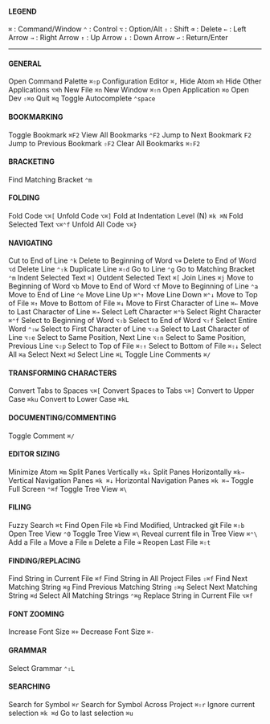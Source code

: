 #### LEGEND

`⌘` : Command/Window
`⌃` : Control
`⌥` : Option/Alt
`⇧` : Shift
`⌫` : Delete
`←` : Left Arrow
`→` : Right Arrow
`↑` : Up Arrow
`↓` : Down Arrow
`↩` : Return/Enter

---

#### GENERAL
Open Command Palette	                                  `⌘⇧p`
Configuration Editor                                    `⌘,`
Hide Atom       	                                      `⌘h`
Hide Other Applications	                                `⌥⌘h`
New File	     	                                        `⌘n`
New Window	     	                                      `⌘⇧n`
Open Application	     	                                `⌘o`
Open Dev	     	                                        `⇧⌘o`
Quit	     	                                            `⌘q`
Toggle Autocomplete             	                  	  `⌃space`
#### BOOKMARKING
Toggle Bookmark             	                          `⌘F2`
View All Bookmarks             	                       	`⌃F2`
Jump to Next Bookmark             	                  	`F2`
Jump to Previous Bookmark             	               	`⇧F2`
Clear All Bookmarks             	                      `⌘⇧F2`
#### BRACKETING
Find Matching Bracket             	                  	`⌃m`
#### FOLDING
Fold Code             	                  	            `⌥⌘[`
Unfold Code             	                  	          `⌥⌘]`
Fold at Indentation Level (N)                           `⌘k ⌘N`
Fold Selected Text             	                  	    `⌥⌘⌃f`
Unfold All Code             	                  	      `⌥⌘}`
#### NAVIGATING
Cut to End of Line             	                  	    `⌃k`
Delete to Beginning of Word             	              `⌥⌫`
Delete to End of Word             	                  	`⌥d`
Delete Line             	                  	          `⌃⇧k`
Duplicate Line             	                            `⌘⇧d`
Go to Line             	                  	            `⌃g`
Go to Matching Bracket             	                  	`⌃m`
Indent Selected Text             	                      `⌘]`
Outdent Selected Text             	                    `⌘[`
Join Lines             	                                `⌘j`
Move to Beginning of Word             	                `⌥b`
Move to End of Word             	                  	  `⌥f`
Move to Beginning of Line             	                `⌃a`
Move to End of Line             	                  	  `⌃e`
Move Line Up             	                              `⌘⌃↑`
Move Line Down             	                            `⌘⌃↓`
Move to Top of File             	                      `⌘↑`
Move to Bottom of File             	                    `⌘↓`
Move to First Character of Line             	          `⌘←`
Move to Last Character of Line             	            `⌘→`
Select Left Character             	                    `⌘⌃b`
Select Right Character             	                    `⌘⌃f`
Select to Beginning of Word             	              `⌥⇧b`
Select to End of Word             	                  	`⌥⇧f`
Select Entire Word             	                  	    `⌃⇧w`
Select to First Character of Line             	        `⌥⇧a`
Select to Last Character of Line	                      `⌥⇧e`
Select to Same Position, Next Line	                    `⌥⇧n`
Select to Same Position, Previous Line	                `⌥⇧p`
Select to Top of File             	                    `⌘⇧↑`
Select to Bottom of File             	                  `⌘⇧↓`
Select All             	                                `⌘a`
Select Next             	                              `⌘d`
Select Line             	                              `⌘L`
Toggle Line Comments             	                      `⌘/`
#### TRANSFORMING CHARACTERS
Convert Tabs to Spaces             	                  	`⌥⌘[`
Convert Spaces to Tabs             	                  	`⌥⌘]`
Convert to Upper Case             	                    `⌘ku`
Convert to Lower Case             	                    `⌘kL`
#### DOCUMENTING/COMMENTING
Toggle Comment                                          `⌘/`
#### EDITOR SIZING
Minimize Atom             	                            `⌘m`
Split Panes Vertically                                  `⌘k↓`
Split Panes Horizontally                                `⌘k→`
Vertical Navigation Panes                               `⌘k ⌘↓`
Horizontal Navigation Panes                             `⌘k ⌘→`
Toggle Full Screen                                      `⌃⌘f`
Toggle Tree View                                        `⌘\`
#### FILING
Fuzzy Search              	                            `⌘t`
Find Open File             	                            `⌘b`
Find Modified, Untracked git File                	      `⌘⇧b`
Open Tree View             	                  	        `⌃0`
Toggle Tree View             	                          `⌘\`
Reveal current file in Tree View                        `⌘⌃\`
Add a File	             	                  	          `a`
Move a File	             	                  	          `m`
Delete a File	             	                  	        `⌫`
Reopen Last File             	                          `⌘⇧t`
#### FINDING/REPLACING
Find String in Current File                             `⌘f`
Find String in All Project Files                        `⇧⌘f`
Find Next Matching String                               `⌘g`
Find Previous Matching String                           `⇧⌘g`
Select Next Matching String                             `⌘d`
Select All Matching Strings                             `⌃⌘g`
Replace String in Current File                          `⌥⌘f`
#### FONT ZOOMING
Increase Font Size             	                        `⌘+`
Decrease Font Size             	                        `⌘-`
#### GRAMMAR
Select Grammar             	                  	        `⌃⇧L`
#### SEARCHING
Search for Symbol             	                        `⌘r`
Search for Symbol Across Project	                      `⌘⇧r`
Ignore current selection                                `⌘k ⌘d`
Go to last selection                                    `⌘u`
